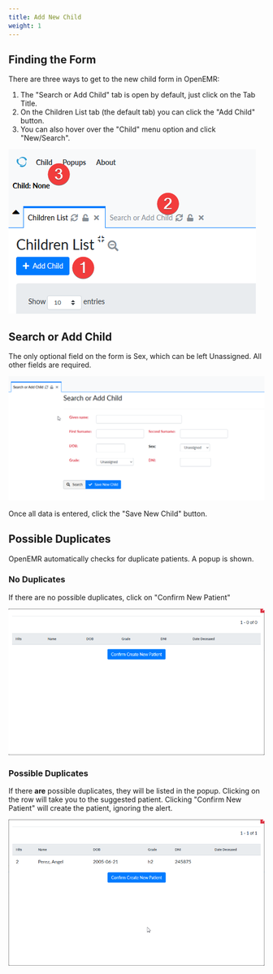 ```yaml
---
title: Add New Child
weight: 1
---
```


## Finding the Form

There are three ways to get to the new child form in OpenEMR:

1. The "Search or Add Child" tab is open by default, just click on the Tab Title.
2. On the Children List tab (the default tab) you can click the "Add Child" button.
3. You can also hover over the "Child" menu option and click "New/Search".

![Add a new child](./add_1.png?classes=shadow,border)

## Search or Add Child

The only optional field on the form is Sex, which can be left Unassigned. All other fields are required.

![New Child Form](./add_2.png?classes=shadow,border)

Once all data is entered, click the "Save New Child" button.

## Possible Duplicates

OpenEMR automatically checks for duplicate patients. A popup is shown.

### No Duplicates

If there are no possible duplicates, click on "Confirm New Patient"

![No Duplicates](./add_3.png?classes=shadow,border)

### Possible Duplicates

If there **are** possible duplicates, they will be listed in the popup. Clicking on the row will take you to the
suggested patient. Clicking "Confirm New Patient" will create the patient, ignoring the alert.

![Possible Duplicates](./add_4.png?classes=shadow,border)

